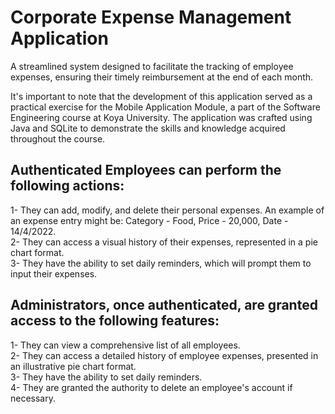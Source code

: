 # Corporate Expense Management Application
A streamlined system designed to facilitate the tracking of employee expenses, ensuring their timely reimbursement at the end of each month.

It's important to note that the development of this application served as a practical exercise for the Mobile Application Module, a part of the Software Engineering course at Koya University. The application was crafted using Java and SQLite to demonstrate the skills and knowledge acquired throughout the course.

## Authenticated Employees can perform the following actions:
1- They can add, modify, and delete their personal expenses. An example of an expense entry might be: Category - Food, Price - 20,000, Date - 14/4/2022. <br />
2- They can access a visual history of their expenses, represented in a pie chart format. <br />
3- They have the ability to set daily reminders, which will prompt them to input their expenses.

## Administrators, once authenticated, are granted access to the following features:
1- They can view a comprehensive list of all employees. <br />
2- They can access a detailed history of employee expenses, presented in an illustrative pie chart format. <br />
3- They have the ability to set daily reminders. <br />
4- They are granted the authority to delete an employee's account if necessary. <br />
